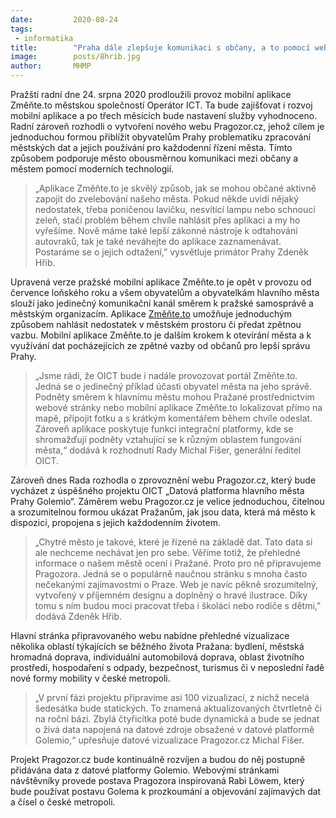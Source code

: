 ```yaml
---
date:         2020-08-24
tags:         
 - informatika
title:        "Praha dále zlepšuje komunikaci s občany, a to pomocí webu Pragozor.cz a mobilní aplikace Změnte.to"
image: 	      posts/8hrib.jpg
author:       MHMP
---
```


Pražští radní dne 24. srpna 2020 prodloužili provoz mobilní aplikace Změňte.to městskou společností Operátor ICT. Ta bude zajišťovat i rozvoj mobilní aplikace a po třech měsících bude nastavení služby vyhodnoceno. Radní zároveň rozhodli o vytvoření nového webu Pragozor.cz, jehož cílem je jednoduchou formou přiblížit obyvatelům Prahy problematiku zpracování městských dat a jejich používání pro každodenní řízení města. Tímto způsobem podporuje město obousměrnou komunikaci mezi občany a městem pomocí moderních technologií.

> „Aplikace Změňte.to je skvělý způsob, jak se mohou občané aktivně zapojit do zvelebování našeho města. Pokud někde uvidí nějaký nedostatek, třeba poničenou lavičku, nesvítící lampu nebo schnoucí zeleň, stačí problém během chvíle nahlásit přes aplikaci a my ho vyřešíme. Nově máme také lepší zákonné nástroje k odtahování autovraků, tak je také neváhejte do aplikace zaznamenávat. Postaráme se o jejich odtažení,” vysvětluje primátor Prahy Zdeněk Hřib.

Upravená verze pražské mobilní aplikace Změňte.to je opět v provozu od července loňského roku a všem obyvatelům a obyvatelkám hlavního města slouží jako jedinečný komunikační kanál směrem k pražské samosprávě a městským organizacím. Aplikace [Změňte.to](https://zmente.to/) umožňuje jednoduchým způsobem nahlásit nedostatek v městském prostoru či předat zpětnou vazbu. Mobilní aplikace Změňte.to je dalším krokem k otevírání města a k využívání dat pocházejících ze zpětné vazby od občanů pro lepší správu Prahy.

>„Jsme rádi, že OICT bude i nadále provozovat portál Změňte.to. Jedná se o jedinečný příklad účasti obyvatel města na jeho správě. Podněty směrem k hlavnímu městu mohou Pražané prostřednictvím webové stránky nebo mobilní aplikace Změňte.to lokalizovat přímo na mapě, připojit fotku a s krátkým komentářem během chvíle odeslat. Zároveň aplikace poskytuje funkci integrační platformy, kde se shromažďují podněty vztahující se k různým oblastem fungování města,“ dodává k rozhodnutí Rady Michal Fišer, generální ředitel OICT.

Zároveň dnes Rada rozhodla o zprovoznění webu Pragozor.cz, který bude vycházet z úspěšného projektu OICT  „Datová platforma hlavního města Prahy Golemio“. Záměrem webu Pragozor.cz je velice jednoduchou, čitelnou a srozumitelnou formou ukázat Pražanům, jak jsou data, která má město k dispozici, propojena s jejich každodenním životem.

> „Chytré město je takové, které je řízené na základě dat. Tato data si ale nechceme nechávat jen pro sebe. Věříme totiž, že přehledné informace o našem městě ocení i Pražané. Proto pro ně připravujeme Pragozora. Jedná se o populárně naučnou stránku s mnoha často nečekanými zajímavostmi o Praze. Web je navíc pěkně srozumitelný, vytvořený v příjemném designu a doplněný o hravé ilustrace. Díky tomu s ním budou moci pracovat třeba i školáci nebo rodiče s dětmi,” dodává Zdeněk Hřib.

Hlavní stránka připravovaného webu nabídne přehledné vizualizace několika oblastí týkajících se běžného života Pražana: bydlení, městská hromadná doprava, individuální automobilová doprava, oblast životního prostředí, hospodaření s odpady, bezpečnost, turismus či v neposlední řadě nové formy mobility v české metropoli.

> „V první fázi projektu připravíme asi 100 vizualizací, z nichž necelá šedesátka bude statických. To znamená aktualizovaných čtvrtletně či na roční bázi. Zbylá čtyřicítka poté bude dynamická a bude se jednat o živá data napojená na datové zdroje obsažené v datové platformě Golemio,“ upřesňuje datové vizualizace Pragozor.cz Michal Fišer. 

Projekt Pragozor.cz bude kontinuálně rozvíjen a budou do něj postupně přidávána data z datové platformy Golemio. Webovými stránkami návštěvníky provede postava Pragozora inspirovaná Rabi Löwem, který bude používat postavu Golema k prozkoumání a objevování zajímavých dat a čísel o české metropoli.

 
